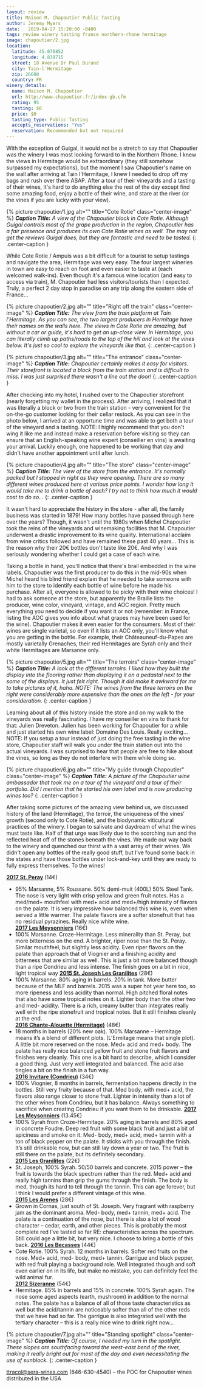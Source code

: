 ```yaml
---
layout: review
title: Maison M. Chapoutier Public Tasting
author: Jeremy Myers
date:   2019-04-27 15:20:00 -0400
tags: review winery tasting france northern-rhone hermitage
image: chapoutier/2.jpg
location:
  latitude: 45.070852
  longitude: 4.839715
  street: 18 Avenue Dr Paul Durand
  city: Tain-l'Hermitage
  zip: 26600
  country: FR
winery_details:
  name: Maison M. Chapoutier
  url: http://www.chapoutier.fr/index-gb.cfm
  rating: 95
  tasting: $0
  price: $0
  tasting_type: Public Tasting
  accepts_reservations: "Yes"
  reservation: Recommended but not required
---
```

With the exception of Guigal, it would not be a stretch to say that Chapoutier was the winery I was most looking forward to in the Northern Rhone.  I knew the views in Hermitage would be extraordinary (they still somehow surpassed my expectations), but the moment I saw Chapoutier's name on the wall after arriving at Tain l'Hermitage, I knew I needed to drop off my bags and rush over there ASAP.  After a tour of their vineyards and a tasting of their wines, it's hard to do anything else the rest of the day except find some amazing food, enjoy a bottle of their wine, and stare at the river (or the vines if you are lucky with your view).

{% picture chapoutier/1.jpg alt="" title="Cote Rotie" class="center-image" %}
***Caption Title:*** *A view of the Chapoutier block in Cote Rotie.  Although Guigal controls most of the grape production in the region, Chapoutier has a fair presence and produces its own Cote Rotie wines as well.  The may not get the reviews Guigal does, but they are fantastic and need to be tasted.*
{: .center-caption }

While Cote Rotie / Ampuis was a bit difficult for a tourist to setup tastings and navigate the area, Hermitage was very easy.  The four largest wineries in town are easy to reach on foot and even easier to taste at (each welcomed walk-ins).  Even though it's a famous wine location (and easy to access via train), M. Chapoutier had less visitors/tourists than I expected.  Truly, a perfect 2 day stop in paradise on any trip along the eastern side of France...

{% picture chapoutier/2.jpg alt="" title="Right off the train" class="center-image" %}
***Caption Title:*** *The view from the train platform at Tain l'Hermitage.  As you can see, the two largest producers in Hermitage have their names on the walls here.  The views in Cote Rotie are amazing, but without a car or guide, it's hard to get an up-close view.  In Hermitage, you can literally climb up paths/roads to the top of the hill and look at the vines below.  It's just so cool to explore the vineyards like that.*
{: .center-caption }

{% picture chapoutier/3.jpg alt="" title="The entrance" class="center-image" %}
***Caption Title:*** *Chapoutier certainly makes it easy for visitors.  Their storefront is located a block from the train station and is difficult to miss.  I was just surprised there wasn't a line out the door!*
{: .center-caption }

After checking into my hotel, I rushed over to the Chapoutier storefront (nearly forgetting my wallet in the process).  After arriving, I realized that it was literally a block or two from the train station - very convenient for the on-the-go customer looking for their cellar restock.  As you can see in the photo below, I arrived at an opportune time and was able to get both a tour of the vineyard and a tasting.  NOTE: I highly recommend that you don't wing it like me and instead make a reservation before visiting so they can ensure that an English-speaking wine expert (conseiller en vins) is awaiting your arrival.  Luckily enough, one happened to be working that day and didn't have another appointment until after lunch.

{% picture chapoutier/4.jpg alt="" title="The store" class="center-image" %}
***Caption Title:*** *The view of the store from the entrance.  It's normally packed but I stopped in right as they were opening.  There are so many different wines produced here at various price points.  I wonder how long it would take me to drink a bottle of each?  I try not to think how much it would cost to do so...*
{: .center-caption }

It wasn't hard to appreciate the history in the store - after all, the family business was started in 1879!  How many bottles have passed through here over the years?  Though, it wasn't until the 1980s when Michel Chapoutier took the reins of the vineyards and winemaking facilities that M. Chapoutier underwent a drastic improvement to its wine quality.  International acclaim from wine critics followed and have remained these past 40 years...  This is the reason why their 20€ bottles don't taste like 20€.  And why I was seriously wondering whether I could get a case of each wine.

Taking a bottle in hand, you'll notice that there's brail embedded in the wine labels.  Chapoutier was the first producer to do this in the mid-90s when Michel heard his blind friend explain that he needed to take someone with him to the store to identify each bottle of wine before he made his purchase.  After all, everyone is allowed to be picky with their wine choices!  I had to ask someone at the store, but apparently the Braille lists the producer, wine color, vineyard, vintage, and AOC region.  Pretty much everything you need to decide if you want it or not (remember: in France, listing the AOC gives you info about what grapes may have been used for the wine).  Chapoutier makes it even easier for the consumers.  Most of their wines are single varietal, so even if it lists an AOC only, you'll know what you are getting in the bottle.  For example, their Châteauneuf-du-Papes are mostly varietally Grenaches, their red Hermitages are Syrah only and their white Hermitages are Marsanne only.

{% picture chapoutier/5.jpg alt="" title="The terroirs" class="center-image" %}
***Caption Title:*** *A look at the different terroirs.  I liked how they built the display into the flooring rather than displaying it on a pedastal next to the some of the displays.  It just felt right.  Though it did make it awkward for me to take pictures of it, haha.  NOTE: The wines from the three terroirs on the right were considerably more expensive than the ones on the left - for your consideration.*
{: .center-caption }

Learning about all of this history inside the store and on my walk to the vineyards was really fascinating.  I have my conseiller en vins to thank for that: Julien Dreveton.  Julien has been working for Chapoutier for a while and just started his own wine label: Domaine Des Louis.  Really exciting...  NOTE: If you setup a tour instead of just doing the free tasting in the wine store, Chapoutier staff will walk you under the train station out into the actual vineyards.  I was surprised to hear that people are free to hike about the vines, so long as they do not interfere with them while doing so.  

{% picture chapoutier/6.jpg alt="" title="My guide through Chapoutier" class="center-image" %}
***Caption Title:*** *A picture of the Chapoutier wine ambassador that took me on a tour of the vineyard and a tour of their portfolio.  Did I mention that he started his own label and is now producing wines too?*
{: .center-caption }

After taking some pictures of the amazing view behind us, we discussed history of the land (Hermitage), the terroir, the uniqueness of the vines’ growth (second only to Cote Rotie), and the biodynamic viticultural practices of the winery.  I began to salivate and daydream of what the wines must taste like.  Half of that urge was likely due to the scorching sun and the reflected heat off of the stones beneath the vines.  We made our way back to the winery and quenched our thirst with a vast array of their wines.  We didn't open any bottles of the really good stuff, but I've found some back in the states and have those bottles under lock-and-key until they are ready to fully express themselves.  To the wines!

[**2017 St. Peray**](http://www.chapoutier.fr/saint-peray,les-tanneurs,white,wine,98.html) (14€)
  * 95% Marsanne, 5% Roussane.  50% demi-muit (400L) 50% Steel Tank.  The nose is very light with crisp yellow and green fruit notes.  Has a med/med+ mouthfeel with med+ acid and med+/high intensity of flavors on the palate.  It is very impressive how balanced this wine is, even when served a little warmer.  The palate flavors are a softer stonefruit that has no residual pyrazines.  Really nice white wine.  
[**2017 Les Meysonniers**](http://www.chapoutier.fr/crozes-hermitage,les-meysonniers,white,wine,12.html) (16€)
  * 100% Marsanne.  Croze-Hermitage.  Less minerality than St. Peray, but more bitterness on the end.  A brighter, riper nose than the St. Peray.  Similar mouthfeel, but slightly less acidity.  Even riper flavors on the palate than approach that of Viognier and a finishing acidity and bitterness that are similar as well.  This is just a bit more balanced though than a ripe Condrieu and less intense.  The finish goes on a bit in nice, light tropical way
[**2015 St. Joseph Les Granilites**](http://www.chapoutier.fr/saint-joseph,les-granits,white,wine,30.html) (28€)
  * 100% Marsanne.  80% aging in barrels.  20% in tank.  More butter because of the MLF and barrels.  2015 was a super hot year here too, so more ripeness and less acidity than normal.  High pitched floral notes that also have some tropical notes on it.  Lighter body than the other two and med- acidity.  There is a rich, creamy butter than integrates really well with the ripe stonefruit and tropical notes.  But it still finishes cleanly at the end.  
[**2016 Chante-Alouette (Hermitage)**](http://www.chapoutier.fr/hermitage,chante-alouette,white,wine,22.html) (48€)
  * 18 months in barrels (20% new oak).  100% Marsanne – Hermitage means it’s a blend of different plots.  (L’Ermitage means that single plot).  A little bit more reserved on the nose.  Med+ acid and med+ body.  The palate has really nice balanced yellow fruit and stone fruit flavors and finishes very cleanly.  This one is a bit hard to describe, which I consider a good thing.  Just very well integrated and balanced.  The acid also tingles a bit on the finish in a fun way.  
[**2016 Invitare (Condrieu)**](http://www.chapoutier.fr/condrieu,invitare,white,wine,9.html) (34€)
  * 100% Viognier, 8 months in barrels, fermentation happens directly in the bottles.  Still very fruity because of that.  Med body, with med+ acid, the flavors also range closer to stone fruit.  Lighter in intensity than a lot of the other wines from Condrieu, but it has balance.  Always something to sacrifice when creating Condrieu if you want them to be drinkable. 
[**2017 Les Meysonniers**](http://www.chapoutier.fr/crozes-hermitage,les-meysonniers,red,wine,11.html) (13.45€)
  * 100% Syrah from Croze-Hermitage.  20% aging in barrels and 80% aged in concrete Foudre.  Deep red fruit with some black fruit and just a bit of spiciness and smoke on it.  Med- body, med+ acid, med+ tannin with a ton of black pepper on the palate.  It sticks with you through the finish.  It’s still drinkable now, but can still lay down a year or two.  The fruit is still there on the palate, but its definitely secondary.  
[**2015 Les Granilites**](http://www.chapoutier.fr/saint-joseph,les-granits,red,wine,29.html) (22€)
  * St. Joseph, 100% Syrah. 50/50 barrels and concrete.  2015 power – the fruit is towards the black spectrum rather than the red.  Med+ acid and really high tannins than grip the gums through the finish.  The body is med, though its hard to tell through the tannin.  This can age forever, but I think I would prefer a different vintage of this wine.  
[**2015 Les Arenes**](http://www.chapoutier.fr/cornas,les-arenes,red,wine,10.html) (28€)
  * Grown in Cornas, just south of St. Joseph.  Very fragrant with raspberry jam as the dominant aroma.  Med- body, med+ tannin, med+ acid.  The palate is a continuation of the nose, but there is also a lot of wood character – cedar, earth, and other pieces.  This is probably the most complete red I’ve tasted so far RE: characteristics across the spectrum.  Still could age a little bit, but very nice.  I choose to bring a bottle of this back.
[**2016 Les Becasses**](http://www.chapoutier.fr/cote-rotie,les-becasses,red,wine,17.html) (44€)
  * Cote Rotie.  100% Syrah.  12 months in barrels.  Softer red fruits on the nose.  Med+ acid, med- body, med+ tannin.  Garrigue and black pepper, with red fruit playing a background role.  Well integrated though and soft even earlier on in its life, but make no mistake, you can definitely feel the wild animal fur.  
[**2012 Sizeranne**](http://www.chapoutier.fr/hermitage,monier-de-la-sizeranne,red,wine,23.html) (54€)
  * Hermitage.  85% in barrels and 15% in concrete.  100% Syrah again.  The nose some aged aspects (earth, mushroom) in addition to the normal notes.  The palate has a balance of all of those taste characteristics as well but the acid/tannin are noticeably softer than all of the other reds that we have had so far.  The garrigue is also integrated well with the tertiary character – this is a really nice wine to drink right now…


{% picture chapoutier/7.jpg alt="" title="Standing spotlight" class="center-image" %}
***Caption Title:*** *Of course, I needed my turn in the spotlight.  These slopes are southfacing toward the west-east bend of the river, making it really bright out for most of the day and even necessitating the use of sunblock.*
{: .center-caption }


ttracol@sera-wines.com (646-630-4540) – the POC for Chapoutier wines distributed in the USA
